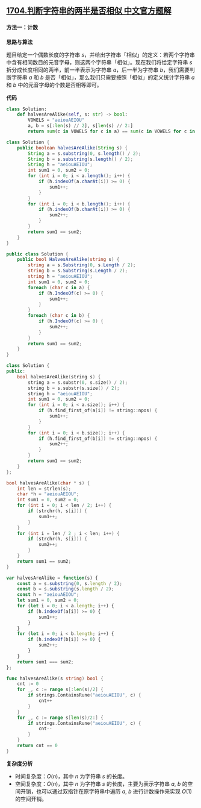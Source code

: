 ## [1704.判断字符串的两半是否相似 中文官方题解](https://leetcode.cn/problems/determine-if-string-halves-are-alike/solutions/100000/pan-duan-zi-fu-chuan-de-liang-ban-shi-fo-d21g)

#### 方法一：计数

**思路与算法**

题目给定一个偶数长度的字符串 $s$，并给出字符串「相似」的定义：若两个字符串中含有相同数目的元音字母，则这两个字符串「相似」。现在我们将给定字符串 $s$ 拆分成长度相同的两半，前一半表示为字符串 $a$，后一半为字符串 $b$，我们需要判断字符串 $a$ 和 $b$ 是否「相似」，那么我们只需要按照「相似」的定义统计字符串 $a$ 和 $b$ 中的元音字母的个数是否相等即可。

**代码**

```Python [sol1-Python3]
class Solution:
    def halvesAreAlike(self, s: str) -> bool:
        VOWELS = "aeiouAEIOU"
        a, b = s[:len(s) // 2], s[len(s) // 2:]
        return sum(c in VOWELS for c in a) == sum(c in VOWELS for c in b)
```

```Java [sol1-Java]
class Solution {
    public boolean halvesAreAlike(String s) {
        String a = s.substring(0, s.length() / 2);
        String b = s.substring(s.length() / 2);
        String h = "aeiouAEIOU";
        int sum1 = 0, sum2 = 0;
        for (int i = 0; i < a.length(); i++) {
            if (h.indexOf(a.charAt(i)) >= 0) {
                sum1++;
            }
        }
        for (int i = 0; i < b.length(); i++) {
            if (h.indexOf(b.charAt(i)) >= 0) {
                sum2++;
            }
        }
        return sum1 == sum2;
    }
}
```

```C# [sol1-C#]
public class Solution {
    public bool HalvesAreAlike(string s) {
        string a = s.Substring(0, s.Length / 2);
        string b = s.Substring(s.Length / 2);
        string h = "aeiouAEIOU";
        int sum1 = 0, sum2 = 0;
        foreach (char c in a) {
            if (h.IndexOf(c) >= 0) {
                sum1++;
            }
        }
        foreach (char c in b) {
            if (h.IndexOf(c) >= 0) {
                sum2++;
            }
        }
        return sum1 == sum2;
    }
}
```

```C++ [sol1-C++]
class Solution {
public:
    bool halvesAreAlike(string s) {
        string a = s.substr(0, s.size() / 2);
        string b = s.substr(s.size() / 2);
        string h = "aeiouAEIOU";
        int sum1 = 0, sum2 = 0;
        for (int i = 0; i < a.size(); i++) {
            if (h.find_first_of(a[i]) != string::npos) {
                sum1++;
            }
        }
        for (int i = 0; i < b.size(); i++) {
            if (h.find_first_of(b[i]) != string::npos) {
                sum2++;
            }
        }
        return sum1 == sum2;
    }
};
```

```C [sol1-C]
bool halvesAreAlike(char * s) {
    int len = strlen(s);
    char *h = "aeiouAEIOU";
    int sum1 = 0, sum2 = 0;
    for (int i = 0; i < len / 2; i++) {
        if (strchr(h, s[i])) {
            sum1++;
        }
    }
    for (int i = len / 2 ; i < len; i++) {
        if (strchr(h, s[i])) {
            sum2++;
        }
    }
    return sum1 == sum2;
}
```

```JavaScript [sol1-JavaScript]
var halvesAreAlike = function(s) {
    const a = s.substring(0, s.length / 2);
    const b = s.substring(s.length / 2);
    const h = "aeiouAEIOU";
    let sum1 = 0, sum2 = 0;
    for (let i = 0; i < a.length; i++) {
        if (h.indexOf(a[i]) >= 0) {
            sum1++;
        }
    }
    for (let i = 0; i < b.length; i++) {
        if (h.indexOf(b[i]) >= 0) {
            sum2++;
        }
    }
    return sum1 === sum2;
};
```

```go [sol1-Golang]
func halvesAreAlike(s string) bool {
    cnt := 0
    for _, c := range s[:len(s)/2] {
        if strings.ContainsRune("aeiouAEIOU", c) {
            cnt++
        }
    }
    for _, c := range s[len(s)/2:] {
        if strings.ContainsRune("aeiouAEIOU", c) {
            cnt--
        }
    }
    return cnt == 0
}
```

**复杂度分析**

- 时间复杂度：$O(n)$，其中 $n$ 为字符串 $s$ 的长度。
- 空间复杂度：$O(n)$，其中 $n$ 为字符串 $s$ 的长度，主要为表示字符串 $a$, $b$ 的空间开销，也可以通过双指针在原字符串中遍历 $a$, $b$ 进行计数操作来实现 $O(1)$ 的空间开销。